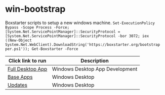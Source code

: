 # win-bootstrap

Boxstarter scripts to setup a new windows machine.
`Set-ExecutionPolicy Bypass -Scope Process -Force; [System.Net.ServicePointManager]::SecurityProtocol = [System.Net.ServicePointManager]::SecurityProtocol -bor 3072; iex ((New-Object System.Net.WebClient).DownloadString('https://boxstarter.org/bootstrapper.ps1')); Get-Boxstarter -Force`

|Click link to run  |Description  |
|---------|---------|
|<a href='http://boxstarter.org/package/url?https://raw.githubusercontent.com/smitpi/win-bootstrap/master/dev_lab_setup.ps1'>Full Desktop App</a>     | Windows Desktop App Development |
|<a href='http://boxstarter.org/package/url?https://raw.githubusercontent.com/smitpi/win-bootstrap/master/scripts/BaseApps.ps1'>Base Apps</a>     | Windows Desktop |
|<a href='http://boxstarter.org/package/url?https://raw.githubusercontent.com/smitpi/win-bootstrap/master/scripts/win_updates.ps1'>Updates</a>     | Windows Desktop |